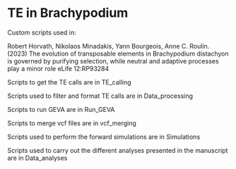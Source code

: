 # TE in Brachypodium
Custom scripts used in:

Robert Horvath, Nikolaos Minadakis, Yann Bourgeois, Anne C. Roulin. (2023) The evolution of transposable elements in Brachypodium distachyon is governed by purifying selection, while neutral and adaptive processes play a minor role eLife 12:RP93284



  

Scripts to get the TE calls are in TE_calling

Scripts used to filter and format TE calls are in Data_processing

Scripts to run GEVA are in Run_GEVA

Scripts to merge vcf files are in vcf_merging

Scripts used to perform the forward simulations are in Simulations

Scripts used to carry out the different analyses presented in the manuscript are in Data_analyses

